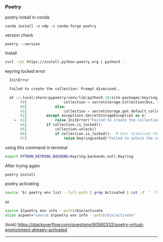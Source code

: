 ### Poetry
poetry install in conda
```
conda install -n ndp -c conda-forge poetry
```
version check
```
poetry --version
```

Install
```bash
curl -sSL https://install.python-poetry.org | python3 -
```
keyring locked error
```python
  InitError

  Failed to create the collection: Prompt dismissed..

  at ~/.local/share/pypoetry/venv/lib/python3.10/site-packages/keyring/backends/SecretService.py:63 in get_preferred_collection
       59│                 collection = secretstorage.Collection(bus, self.preferred_collection)
       60│             else:
       61│                 collection = secretstorage.get_default_collection(bus)
       62│         except exceptions.SecretStorageException as e:
    →  63│             raise InitError("Failed to create the collection: %s." % e)
       64│         if collection.is_locked():
       65│             collection.unlock()
       66│             if collection.is_locked():  # User dismissed the prompt
       67│                 raise KeyringLocked("Failed to unlock the collection!")
```

using this command in terminal
```bash
export PYTHON_KEYRING_BACKEND=keyring.backends.null.Keyring
```
After trying again
```bash
poetry install
```

poetry activating
```bash
source "$( poetry env list --full-path | grep Activated | cut -d' ' -f1 )/bin/activate"
```
or
```bash
source $(poetry env info --path)/bin/activate
alias acpoet="source $(poetry env info --path)/bin/activate"
```
(look) https://stackoverflow.com/questions/60580332/poetry-virtual-environment-already-activated

-------------------------------------------------------------------------------------------------
